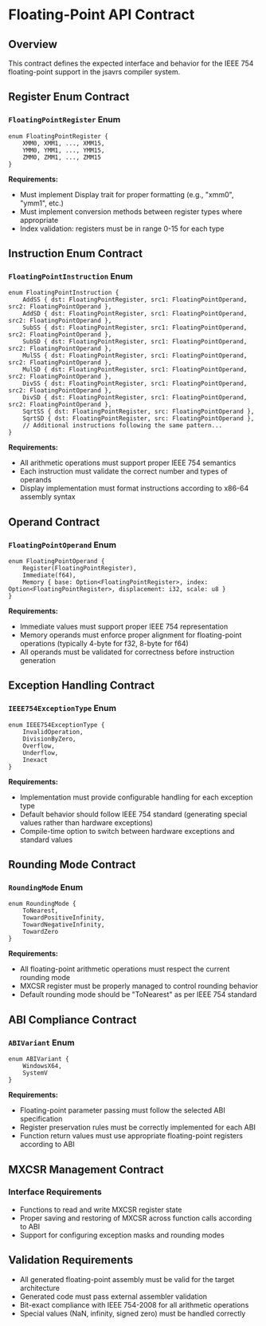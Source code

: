 # Floating-Point API Contract

## Overview
This contract defines the expected interface and behavior for the IEEE 754 floating-point support in the jsavrs compiler system.

## Register Enum Contract

### `FloatingPointRegister` Enum
```
enum FloatingPointRegister {
    XMM0, XMM1, ..., XMM15,
    YMM0, YMM1, ..., YMM15,
    ZMM0, ZMM1, ..., ZMM15
}
```

**Requirements:**
- Must implement Display trait for proper formatting (e.g., "xmm0", "ymm1", etc.)
- Must implement conversion methods between register types where appropriate
- Index validation: registers must be in range 0-15 for each type

## Instruction Enum Contract

### `FloatingPointInstruction` Enum
```
enum FloatingPointInstruction {
    AddSS { dst: FloatingPointRegister, src1: FloatingPointOperand, src2: FloatingPointOperand },
    AddSD { dst: FloatingPointRegister, src1: FloatingPointOperand, src2: FloatingPointOperand },
    SubSS { dst: FloatingPointRegister, src1: FloatingPointOperand, src2: FloatingPointOperand },
    SubSD { dst: FloatingPointRegister, src1: FloatingPointOperand, src2: FloatingPointOperand },
    MulSS { dst: FloatingPointRegister, src1: FloatingPointOperand, src2: FloatingPointOperand },
    MulSD { dst: FloatingPointRegister, src1: FloatingPointOperand, src2: FloatingPointOperand },
    DivSS { dst: FloatingPointRegister, src1: FloatingPointOperand, src2: FloatingPointOperand },
    DivSD { dst: FloatingPointRegister, src1: FloatingPointOperand, src2: FloatingPointOperand },
    SqrtSS { dst: FloatingPointRegister, src: FloatingPointOperand },
    SqrtSD { dst: FloatingPointRegister, src: FloatingPointOperand },
    // Additional instructions following the same pattern...
}
```

**Requirements:**
- All arithmetic operations must support proper IEEE 754 semantics
- Each instruction must validate the correct number and types of operands
- Display implementation must format instructions according to x86-64 assembly syntax

## Operand Contract

### `FloatingPointOperand` Enum
```
enum FloatingPointOperand {
    Register(FloatingPointRegister),
    Immediate(f64),
    Memory { base: Option<FloatingPointRegister>, index: Option<FloatingPointRegister>, displacement: i32, scale: u8 }
}
```

**Requirements:**
- Immediate values must support proper IEEE 754 representation
- Memory operands must enforce proper alignment for floating-point operations (typically 4-byte for f32, 8-byte for f64)
- All operands must be validated for correctness before instruction generation

## Exception Handling Contract

### `IEEE754ExceptionType` Enum
```
enum IEEE754ExceptionType {
    InvalidOperation,
    DivisionByZero,
    Overflow,
    Underflow,
    Inexact
}
```

**Requirements:**
- Implementation must provide configurable handling for each exception type
- Default behavior should follow IEEE 754 standard (generating special values rather than hardware exceptions)
- Compile-time option to switch between hardware exceptions and standard values

## Rounding Mode Contract

### `RoundingMode` Enum
```
enum RoundingMode {
    ToNearest,
    TowardPositiveInfinity,
    TowardNegativeInfinity,
    TowardZero
}
```

**Requirements:**
- All floating-point arithmetic operations must respect the current rounding mode
- MXCSR register must be properly managed to control rounding behavior
- Default rounding mode should be "ToNearest" as per IEEE 754 standard

## ABI Compliance Contract

### `ABIVariant` Enum
```
enum ABIVariant {
    WindowsX64,
    SystemV
}
```

**Requirements:**
- Floating-point parameter passing must follow the selected ABI specification
- Register preservation rules must be correctly implemented for each ABI
- Function return values must use appropriate floating-point registers according to ABI

## MXCSR Management Contract

### Interface Requirements
- Functions to read and write MXCSR register state
- Proper saving and restoring of MXCSR across function calls according to ABI
- Support for configuring exception masks and rounding modes

## Validation Requirements
- All generated floating-point assembly must be valid for the target architecture
- Generated code must pass external assembler validation
- Bit-exact compliance with IEEE 754-2008 for all arithmetic operations
- Special values (NaN, infinity, signed zero) must be handled correctly